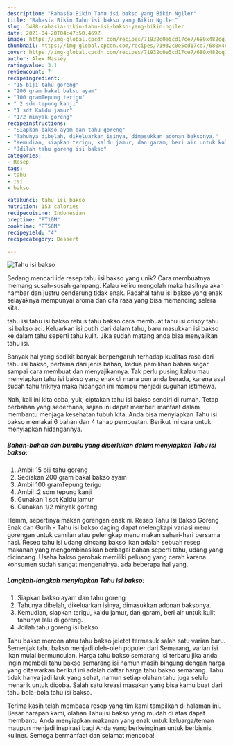 ```yaml
---
description: "Rahasia Bikin Tahu isi bakso yang Bikin Ngiler"
title: "Rahasia Bikin Tahu isi bakso yang Bikin Ngiler"
slug: 3488-rahasia-bikin-tahu-isi-bakso-yang-bikin-ngiler
date: 2021-04-20T04:47:50.469Z
image: https://img-global.cpcdn.com/recipes/71932c0e5cd17ce7/680x482cq70/tahu-isi-bakso-foto-resep-utama.jpg
thumbnail: https://img-global.cpcdn.com/recipes/71932c0e5cd17ce7/680x482cq70/tahu-isi-bakso-foto-resep-utama.jpg
cover: https://img-global.cpcdn.com/recipes/71932c0e5cd17ce7/680x482cq70/tahu-isi-bakso-foto-resep-utama.jpg
author: Alex Massey
ratingvalue: 3.1
reviewcount: 7
recipeingredient:
- "15 biji tahu goreng"
- "200 gram bakal bakso ayam"
- "100 gramTepung terigu"
- " 2 sdm tepung kanji"
- "1 sdt Kaldu jamur"
- "1/2 minyak goreng"
recipeinstructions:
- "Siapkan bakso ayam dan tahu goreng"
- "Tahunya dibelah, dikeluarkan isinya, dimasukkan adonan baksonya."
- "Kemudian, siapkan terigu, kaldu jamur, dan garam, beri air untuk kulit tahunya lalu di goreng."
- "Jdilah tahu goreng isi bakso"
categories:
- Resep
tags:
- tahu
- isi
- bakso

katakunci: tahu isi bakso 
nutrition: 153 calories
recipecuisine: Indonesian
preptime: "PT10M"
cooktime: "PT56M"
recipeyield: "4"
recipecategory: Dessert

---
```



![Tahu isi bakso](https://img-global.cpcdn.com/recipes/71932c0e5cd17ce7/680x482cq70/tahu-isi-bakso-foto-resep-utama.jpg)

Sedang mencari ide resep tahu isi bakso yang unik? Cara membuatnya memang susah-susah gampang. Kalau keliru mengolah maka hasilnya akan hambar dan justru cenderung tidak enak. Padahal tahu isi bakso yang enak selayaknya mempunyai aroma dan cita rasa yang bisa memancing selera kita.

tahu isi tahu isi bakso rebus tahu bakso cara membuat tahu isi crispy tahu isi bakso aci. Keluarkan isi putih dari dalam tahu, baru masukkan isi bakso ke dalam tahu seperti tahu kulit. Jika sudah matang anda bisa menyajikan tahu isi.

Banyak hal yang sedikit banyak berpengaruh terhadap kualitas rasa dari tahu isi bakso, pertama dari jenis bahan, kedua pemilihan bahan segar sampai cara membuat dan menyajikannya. Tak perlu pusing kalau mau menyiapkan tahu isi bakso yang enak di mana pun anda berada, karena asal sudah tahu triknya maka hidangan ini mampu menjadi suguhan istimewa.


Nah, kali ini kita coba, yuk, ciptakan tahu isi bakso sendiri di rumah. Tetap berbahan yang sederhana, sajian ini dapat memberi manfaat dalam membantu menjaga kesehatan tubuh kita. Anda bisa menyiapkan Tahu isi bakso memakai 6 bahan dan 4 tahap pembuatan. Berikut ini cara untuk menyiapkan hidangannya.

<!--inarticleads1-->

##### Bahan-bahan dan bumbu yang diperlukan dalam menyiapkan Tahu isi bakso:

1. Ambil 15 biji tahu goreng
1. Sediakan 200 gram bakal bakso ayam
1. Ambil 100 gramTepung terigu
1. Ambil  :2 sdm tepung kanji
1. Gunakan 1 sdt Kaldu jamur
1. Gunakan 1/2 minyak goreng


Hemm, sepertinya makan gorengan enak ni. Resep Tahu Isi Bakso Goreng Enak dan Gurih - Tahu isi bakso daging dapat melengkapi variasi menu gorengan untuk camilan atau pelengkap menu makan sehari-hari bersama nasi. Resep tahu isi udang cincang bakso ikan adalah sebuah resep makanan yang mengombinasikan berbagai bahan seperti tahu, udang yang dicincang. Usaha bakso gerobak memiliki peluang yang cerah karena konsumen sudah sangat mengenalnya. ada beberapa hal yang. 

<!--inarticleads2-->

##### Langkah-langkah menyiapkan Tahu isi bakso:

1. Siapkan bakso ayam dan tahu goreng
1. Tahunya dibelah, dikeluarkan isinya, dimasukkan adonan baksonya.
1. Kemudian, siapkan terigu, kaldu jamur, dan garam, beri air untuk kulit tahunya lalu di goreng.
1. Jdilah tahu goreng isi bakso


Tahu bakso mercon atau tahu bakso jeletot termasuk salah satu varian baru. Semenjak tahu bakso menjadi oleh-oleh populer dari Semarang, varian isi ikan mulai bermunculan. Harga tahu bakso semarang isi terbaru jika anda ingin membeli tahu bakso semarang isi namun masih bingung dengan harga yang ditawarkan berikut ini adalah daftar harga tahu bakso semarang. Tahu tidak hanya jadi lauk yang sehat, namun setiap olahan tahu juga selalu menarik untuk dicoba. Salah satu kreasi masakan yang bisa kamu buat dari tahu bola-bola tahu isi bakso. 

Terima kasih telah membaca resep yang tim kami tampilkan di halaman ini. Besar harapan kami, olahan Tahu isi bakso yang mudah di atas dapat membantu Anda menyiapkan makanan yang enak untuk keluarga/teman maupun menjadi inspirasi bagi Anda yang berkeinginan untuk berbisnis kuliner. Semoga bermanfaat dan selamat mencoba!
